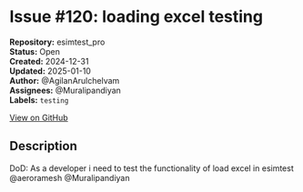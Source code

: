# Issue #120: loading excel testing

**Repository:** esimtest_pro  
**Status:** Open  
**Created:** 2024-12-31  
**Updated:** 2025-01-10  
**Author:** @AgilanArulchelvam  
**Assignees:** @Muralipandiyan  
**Labels:** `testing`  

[View on GitHub](https://github.com/Simtestlab/esimtest_pro/issues/120)

## Description

DoD:
As a developer i need to test the functionality of load excel in esimtest @aeroramesh @Muralipandiyan 
